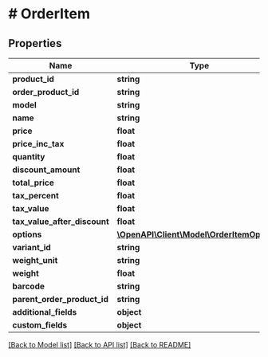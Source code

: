 # # OrderItem

## Properties

Name | Type | Description | Notes
------------ | ------------- | ------------- | -------------
**product_id** | **string** |  | [optional]
**order_product_id** | **string** |  | [optional]
**model** | **string** |  | [optional]
**name** | **string** |  | [optional]
**price** | **float** |  | [optional]
**price_inc_tax** | **float** |  | [optional]
**quantity** | **float** |  | [optional]
**discount_amount** | **float** |  | [optional]
**total_price** | **float** |  | [optional]
**tax_percent** | **float** |  | [optional]
**tax_value** | **float** |  | [optional]
**tax_value_after_discount** | **float** |  | [optional]
**options** | [**\OpenAPI\Client\Model\OrderItemOption[]**](OrderItemOption.md) |  | [optional]
**variant_id** | **string** |  | [optional]
**weight_unit** | **string** |  | [optional]
**weight** | **float** |  | [optional]
**barcode** | **string** |  | [optional]
**parent_order_product_id** | **string** |  | [optional]
**additional_fields** | **object** |  | [optional]
**custom_fields** | **object** |  | [optional]

[[Back to Model list]](../../README.md#models) [[Back to API list]](../../README.md#endpoints) [[Back to README]](../../README.md)
